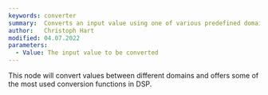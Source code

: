 ```yaml
---
keywords: converter
summary:  Converts an input value using one of various predefined domain converters
author:   Christoph Hart
modified: 04.07.2022
parameters:
  - Value: The input value to be converted
---
```

  
This node will convert values between different domains and offers some of the most used conversion functions in DSP.
